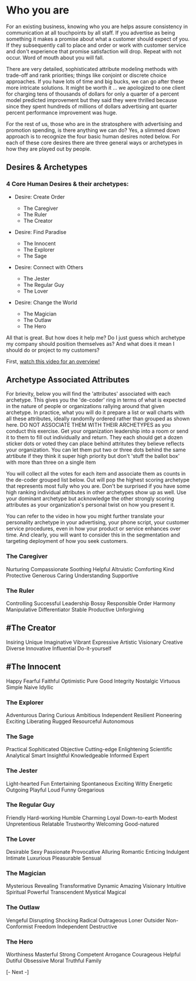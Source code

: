 
# Who you are

For an existing business, knowing who you are helps assure consistency in communication at all touchpoints by all staff.   If you advertise as being something it makes a promise about what a customer should expect of you.  If they subsequently call to place and order or work with customer service and don't experience that promise satisfaction will drop.  Repeat with not occur.  Word of mouth about you will fall.

There are very detailed, sophisticated attribute modeling methods with trade-off and rank priorities; things like conjoint or discrete choice approaches.  If you have lots of time and big bucks, we can go after these more intricate solutions.  It might be worth it ... we apologized to one client for charging tens of thousands of dollars for only a quarter of a percent model predicted improvement but they said they were thrilled because since they spent hundreds of millions of dollars advertising ant quarter percent performance improvement was huge.

For the rest of us, those who are in the stratosphere with advertising and promotion spending, is there anything we can do?  Yes, a slimmed down approach is to recognize the four basic human desires noted below.  For each of these core desires there are three general ways or archetypes in how they are played out by people.  

## Desires & Archetypes

### 4 Core Human Desires & their archetypes:

- Desire: Create Order

  - The Caregiver
  - The Ruler
  - The Creator

- Desire: Find Paradise

  - The Innocent
  - The Explorer
  - The Sage

- Desire: Connect with Others

  - The Jester
  - The Regular Guy
  - The Lover

- Desire: Change the World

  - The Magician
  - The Outlaw
  - The Hero


All that is great.  But how does it help me?  Do I just guess which archetype my company should position themselves as?  And what does it mean I should do or project to my customers?

First, [watch this video for an overview!](https://www.youtube.com/watch?v=YgrQGRtkKvc&t=20s)



## Archetype Associated Attributes

For brievity, below you will find the 'attributes' associated with each archetype.  This gives you the 'de-coder' ring in terms of what is expected in the nature of people or organizations rallying around that given archetype.  In practice, what you will do it prepare a list or wall charts with all these attributes, ideally randomlly ordered rather than grouped as shown here.  DO NOT ASSOCIATE THEM WITH THEIR ARCHETYPES as you conduct this exercise.  Get your organization leadership into a room or send it to them to fill out individually and return.  They each should get a dozen sticker dots or voted they can place behind attritutes they believe reflects your organization.  You can let them put two or three dots behind the same atrtibute if they think it super high priority but don't 'stuff the ballot box' with more than three on a single item

You will collect all the votes for each item and associate them as counts in the de-coder grouped list below.  Out will pop the highest scoring archetype that represents most fully who you are.  Don't be surprised if you have some high ranking individual attributes in other archetypes show up as well.  Use your dominant archetype but acknowledge the other strongly scoring attributes as your organization's personal twist on how you present it.

You can refer to the video in how you might further translate your personality archetype in your advertising, your phone script, your customer service procedures, even in how your product or service enhances over time.  And clearly, you will want to consider this in the segmentation and targeting deployment of how you seek customers.


### The Caregiver

Nurturing
Compassionate
Soothing
Helpful
Altruistic
Comforting
Kind
Protective
Generous
Caring
Understanding
Supportive


### The Ruler

Controlling
Successful
Leadership
Bossy
Responsible
Order
Harmony
Manipulative
Differentiator
Stable
Productive
Unforgiving


## #The Creator

Insiring
Unique
Imaginative
Vibrant
Expressive
Artistic
Visionary
Creative
Diverse
Innovative
Influential
Do-it-yourself


## #The Innocent

Happy
Fearful
Faithful
Optimistic
Pure
Good
Integrity
Nostalgic
Virtuous
Simple
Naive
Idyllic


### The Explorer

Adventurous
Daring
Curious
Ambitious
Independent
Resilient
Pioneering
Exciting
Liberating
Rugged
Resourceful
Autonomous

### The Sage

Practical
Sophiticated
Objective
Cutting-edge
Enlightening
Scientific
Analytical
Smart
Insightful
Knowledgeable
Informed
Expert

### The Jester

Light-hearted
Fun
Entertaining
Spontaneous
Exciting
Witty
Energetic
Outgoing
Playful
Loud
Funny
Gregarious


### The Regular Guy

Friendly
Hard-working
Humble
Charming
Loyal
Down-to-earth
Modest
Unpretentious
Relatable
Trustworthy
Welcoming
Good-natured


### The Lover

Desirable
Sexy
Passionate
Provocative
Alluring
Romantic
Enticing
Indulgent
Intimate
Luxurious
Pleasurable
Sensual


### The Magician

Mysterious
Revealing
Transformative
Dynamic
Amazing
Visionary
Intuitive
Spiritual
Powerful
Transcendent
Mystical
Magical


### The Outlaw

Vengeful
Disrupting
Shocking
Radical
Outrageous
Loner
Outsider
Non-Conformist
Freedom
Independent
Destructive


### The Hero

Worthiness
Masterful
Strong
Competent
Arrogance
Courageous
Helpful
Dutiful
Obsessive
Moral
Truthful
Family



[- Next -]
